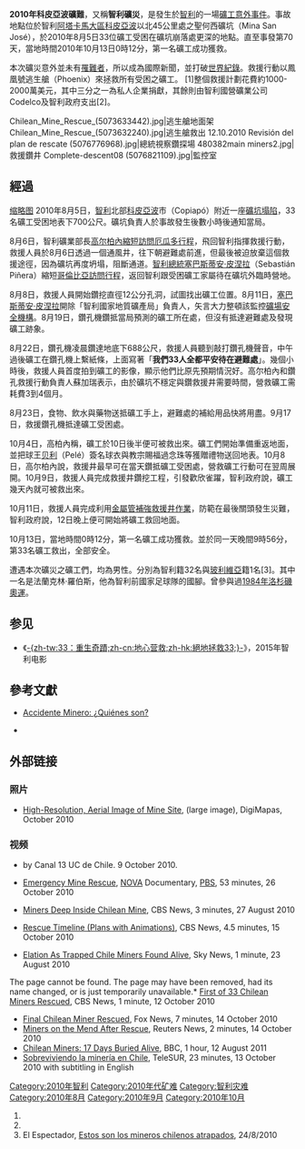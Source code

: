 **2010年科皮亞波礦難**，又稱**智利礦災**，是發生於[智利](../Page/智利.md "wikilink")的一場[礦工意外事件](https://zh.wikipedia.org/wiki/礦工 "wikilink")。事故地點位於智利[阿塔卡馬大區](https://zh.wikipedia.org/wiki/阿塔卡馬大區 "wikilink")[科皮亞波](../Page/科皮亞波.md "wikilink")以北45公里處之聖何西礦坑（Mina San José），於2010年8月5日33位礦工受困在礦坑崩落處更深的地點。直至事發第70天，當地時間2010年10月13日0時12分，第一名礦工成功獲救。

本次礦災意外並未有[罹難者](../Page/死亡.md "wikilink")，所以成為國際新聞，並打破[世界紀錄](https://zh.wikipedia.org/wiki/世界紀錄 "wikilink")。救援行動以鳳凰號逃生艙（Phoenix）來拯救所有受困之礦工。 \[1\]整個救援計劃花費約1000-2000萬美元，其中三分之一為私人企業捐獻，其餘則由智利國營礦業公司Codelco及智利政府支出\[2\]。

Chilean_Mine_Rescue_(5073633442).jpg|逃生艙地面架 Chilean_Mine_Rescue_(5073632240).jpg|逃生艙救出 12.10.2010 Revisión del plan de rescate (5076776968).jpg|總統視察鑽探場 480382main miners2.jpg|救援鑽井 Complete-descent08 (5076821109).jpg|監控室

## 經過

[缩略图](https://zh.wikipedia.org/wiki/File:Esquema_Fenix-minero_\(eng\).png "fig:缩略图") 2010年8月5日，[智利](../Page/智利.md "wikilink")北部[科皮亞波](../Page/科皮亞波.md "wikilink")市（Copiapó）附近一座[礦坑塌陷](https://zh.wikipedia.org/wiki/礦坑 "wikilink")，33名礦工受困地表下700公尺。礦坑負責人於事故發生後數小時後通知當局。

8月6日，智利礦業部長[高尔柏內縮短訪問](https://zh.wikipedia.org/wiki/高尔柏內 "wikilink")[厄瓜多行程](https://zh.wikipedia.org/wiki/厄瓜多 "wikilink")，飛回智利指揮救援行動，救援人員於8月6日透過一個通風井，往下朝避難處前進，但最後被迫放棄這個救援途徑，因為礦坑再度坍塌，阻斷通道。[智利總統](https://zh.wikipedia.org/wiki/智利總統 "wikilink")[塞巴斯蒂安·皮涅拉](../Page/塞巴斯蒂安·皮涅拉.md "wikilink")（Sebastián Piñera）縮短[哥倫比亞訪問行程](https://zh.wikipedia.org/wiki/哥倫比亞 "wikilink")，返回智利跟受困礦工家屬待在礦坑外臨時營地。

8月8日，救援人員開始鑽挖直徑12公分孔洞，試圖找出礦工位置。8月11日，[塞巴斯蒂安·皮涅拉](../Page/塞巴斯蒂安·皮涅拉.md "wikilink")開除「智利國家地質礦產局」負責人，矢言大力整頓該監控[礦場安全機構](https://zh.wikipedia.org/wiki/礦場 "wikilink")。8月19日，鑽孔機鑽抵當局預測的礦工所在處，但沒有抵達避難處及發現礦工跡象。

8月22日，鑽孔機凌晨鑽達地底下688公尺，救援人員聽到敲打鑽孔機聲音，中午過後礦工在鑽孔機上繫紙條，上面寫著「**我們33人全都平安待在避難處**」。幾個小時後，救援人員首度拍到礦工的影像，顯示他們比原先預期情況好。高尔柏內和鑽孔救援行動負責人蘇加瑞表示，由於礦坑不穩定與鑽救援井需要時間，營救礦工需耗費3到4個月。

8月23日，食物、飲水與藥物送抵礦工手上，避難處的補給用品快將用盡。9月17日，救援鑽孔機抵達礦工受困處。

10月4日，高柏內稱，礦工於10日後半便可被救出來。礦工們開始準備重返地面，並把球王[贝利](https://zh.wikipedia.org/wiki/贝利 "wikilink")（Pelé）簽名球衣與教宗賜福過念珠等獲贈禮物送回地表。10月8日，高尔柏內說，救援井最早可在當天鑽抵礦工受困處，營救礦工行動可在翌周展開。10月9日，救援人員完成救援井鑽挖工程，引發歡欣雀躍，智利政府說，礦工幾天內就可被救出來。

10月11日，救援人員完成利用[金屬管補強救援井作業](https://zh.wikipedia.org/wiki/金屬 "wikilink")，防範在最後關頭發生災難，智利政府說，12日晚上便可開始將礦工救回地面。

10月13日，當地時間0時12分，第一名礦工成功獲救。並於同一天晚間9時56分，第33名礦工救出，全部安全。

遭遇本次礦災之礦工們，均為男性。分別為智利籍32名與[玻利維亞](../Page/玻利維亞.md "wikilink")籍1名\[3\]。其中一名是法蘭克林·羅伯斯，他為智利前國家足球隊的國腳。曾參與過[1984年洛杉磯奧運](https://zh.wikipedia.org/wiki/1984年夏季奥林匹克运动会 "wikilink")。

## 参见

  - 《[-{zh-tw:33：重生奇蹟;zh-cn:地心营救;zh-hk:絕地拯救33;}-](../Page/33：重生奇蹟.md "wikilink")》，2015年智利电影

## 參考文獻

  - [Accidente Minero: ¿Quiénes son?](https://web.archive.org/web/20100918090811/http://prontus.diariosregionales.cl/accidente/pag/29.php)

  -

## 外部链接

### 照片

  - [High-Resolution, Aerial Image of Mine Site](https://web.archive.org/web/20160131170751/http://www.digimapas.cl/images/noticias/san_jose_vuelo_mina_web.jpg), (large image), DigiMapas, October 2010

### 视频

  - by Canal 13 UC de Chile. 9 October 2010.

  - [Emergency Mine Rescue](http://video.pbs.org/video/1621938528/), [NOVA](https://zh.wikipedia.org/wiki/NOVA_\(TV_series\) "wikilink") Documentary, [PBS](https://zh.wikipedia.org/wiki/Public_Broadcasting_Service "wikilink"), 53 minutes, 26 October 2010

  - [Miners Deep Inside Chilean Mine](http://www.cbsnews.com/video/watch/?id=6810463n&tag=related;photovideo), CBS News, 3 minutes, 27 August 2010

  - [Rescue Timeline (Plans with Animations)](http://www.cbsnews.com/video/watch/?id=6962243n), CBS News, 4.5 minutes, 15 October 2010

  - [Elation As Trapped Chile Miners Found Alive](http://news.sky.com/skynews/Home/World-News/Chile-Miners-Found-Alive-But-Rescue-Could-Take-Months-Men-Sent-Message-To-Surface-Tied-To-Drill/Article/201008415702488?f=rss), Sky News, 1 minute, 23 August 2010

The page cannot be found. The page may have been removed, had its name changed, or is just temporarily unavailable.\* [First of 33 Chilean Miners Rescued](http://www.cbsnews.com/video/watch/?id=6952527n), CBS News, 1 minute, 12 October 2010

  - [Final Chilean Miner Rescued](http://video.foxnews.com/v/4372772/final-chilean-miner-rescued?r_src=ramp), Fox News, 7 minutes, 14 October 2010
  - [Miners on the Mend After Rescue](http://uk.reuters.com/article/video/idUKTRE6980F120101014?videoId=163862815), Reuters News, 2 minutes, 14 October 2010
  - [Chilean Miners: 17 Days Buried Alive](http://www.bbc.co.uk/programmes/b0139kl5), BBC, 1 hour, 12 August 2011
  - [Sobreviviendo la minería en Chile](http://www.tlaxcala-int.org/article.asp?reference=2207), TeleSUR, 23 minutes, 13 October 2010 with subtitling in English

[Category:2010年智利](https://zh.wikipedia.org/wiki/Category:2010年智利 "wikilink") [Category:2010年代矿难](https://zh.wikipedia.org/wiki/Category:2010年代矿难 "wikilink") [Category:智利灾难](https://zh.wikipedia.org/wiki/Category:智利灾难 "wikilink") [Category:2010年8月](https://zh.wikipedia.org/wiki/Category:2010年8月 "wikilink") [Category:2010年9月](https://zh.wikipedia.org/wiki/Category:2010年9月 "wikilink") [Category:2010年10月](https://zh.wikipedia.org/wiki/Category:2010年10月 "wikilink")

1.
2.
3.  El Espectador, [Estos son los mineros chilenos atrapados](http://www.elespectador.com/imagen-220800-estos-son-los-mineros-chilenos-atrapados), 24/8/2010